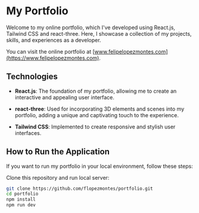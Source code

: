 # My Portfolio

Welcome to my online portfolio, which I've developed using React.js, Tailwind CSS and react-three. Here, I showcase a collection of my projects, skills, and experiences as a developer.

You can visit the online portfolio at [www.felipelopezmontes.com](https://www.felipelopezmontes.com).
## Technologies

- **React.js**: The foundation of my portfolio, allowing me to create an interactive and appealing user interface.

- **react-three**: Used for incorporating 3D elements and scenes into my portfolio, adding a unique and captivating touch to the experience.

- **Tailwind CSS**: Implemented to create responsive and stylish user interfaces.

## How to Run the Application

If you want to run my portfolio in your local environment, follow these steps:

Clone this repository and run local server:

   ```bash
   git clone https://github.com/flopezmontes/portfolio.git
   cd portfolio
   npm install
   npm run dev